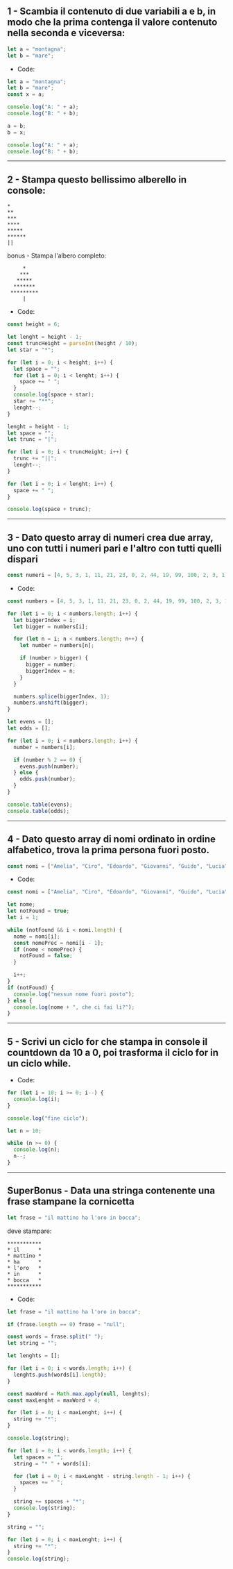 ## 1 - Scambia il contenuto di due variabili a e b, in modo che la prima contenga il valore contenuto nella seconda e viceversa:

```js
let a = "montagna";
let b = "mare";
```

- Code:

```js
let a = "montagna";
let b = "mare";
const x = a;

console.log("A: " + a);
console.log("B: " + b);

a = b;
b = x;

console.log("A: " + a);
console.log("B: " + b);
```

<hr>

## 2 - Stampa questo bellissimo alberello in console:

```
*
**
***
****
*****
******
||
```

bonus - Stampa l'albero completo:

```
     *
    ***
   *****
  *******
 *********
     |
```

- Code:

```js
const height = 6;

let lenght = height - 1;
const truncHeight = parseInt(height / 10);
let star = "*";

for (let i = 0; i < height; i++) {
  let space = "";
  for (let i = 0; i < lenght; i++) {
    space += " ";
  }
  console.log(space + star);
  star += "**";
  lenght--;
}

lenght = height - 1;
let space = "";
let trunc = "|";

for (let i = 0; i < truncHeight; i++) {
  trunc += "||";
  lenght--;
}

for (let i = 0; i < lenght; i++) {
  space += " ";
}

console.log(space + trunc);
```

<hr>

## 3 - Dato questo array di numeri crea due array, uno con tutti i numeri pari e l'altro con tutti quelli dispari

```js
const numeri = [4, 5, 3, 1, 11, 21, 23, 0, 2, 44, 19, 99, 100, 2, 3, 1];
```

- Code:

```js
const numbers = [4, 5, 3, 1, 11, 21, 23, 0, 2, 44, 19, 99, 100, 2, 3, 1];

for (let i = 0; i < numbers.length; i++) {
  let biggerIndex = i;
  let bigger = numbers[i];

  for (let n = i; n < numbers.length; n++) {
    let number = numbers[n];

    if (number > bigger) {
      bigger = number;
      biggerIndex = n;
    }
  }

  numbers.splice(biggerIndex, 1);
  numbers.unshift(bigger);
}

let evens = [];
let odds = [];

for (let i = 0; i < numbers.length; i++) {
  number = numbers[i];

  if (number % 2 == 0) {
    evens.push(number);
  } else {
    odds.push(number);
  }
}

console.table(evens);
console.table(odds);
```

<hr>

## 4 - Dato questo array di nomi ordinato in ordine alfabetico, trova la prima persona fuori posto.

```js
const nomi = ["Amelia", "Ciro", "Edoardo", "Giovanni", "Guido", "Lucia", "Marco", "Bastiano", "Ottavia", "Zeno"];
```

- Code:

```js
const nomi = ["Amelia", "Ciro", "Edoardo", "Giovanni", "Guido", "Lucia", "Marco", "Bastiano", "Ottavia", "Zeno"];

let nome;
let notFound = true;
let i = 1;

while (notFound && i < nomi.length) {
  nome = nomi[i];
  const nomePrec = nomi[i - 1];
  if (nome < nomePrec) {
    notFound = false;
  }

  i++;
}
if (notFound) {
  console.log("nessun nome fuori posto");
} else {
  console.log(nome + ", che ci fai li?");
}
```

<hr>

## 5 - Scrivi un ciclo for che stampa in console il countdown da 10 a 0, poi trasforma il ciclo for in un ciclo while.

- Code:

```js
for (let i = 10; i >= 0; i--) {
  console.log(i);
}

console.log("fine ciclo");

let n = 10;

while (n >= 0) {
  console.log(n);
  n--;
}
```

<hr>

## SuperBonus - Data una stringa contenente una frase stampane la cornicetta

```js
let frase = "il mattino ha l'oro in bocca";
```

deve stampare:

```
***********
* il      *
* mattino *
* ha      *
* l'oro   *
* in      *
* bocca   *
***********
```

- Code:

```js
let frase = "il mattino ha l'oro in bocca";

if (frase.length == 0) frase = "null";

const words = frase.split(" ");
let string = "";

let lenghts = [];

for (let i = 0; i < words.length; i++) {
  lenghts.push(words[i].length);
}

const maxWord = Math.max.apply(null, lenghts);
const maxLenght = maxWord + 4;

for (let i = 0; i < maxLenght; i++) {
  string += "*";
}

console.log(string);

for (let i = 0; i < words.length; i++) {
  let spaces = "";
  string = "* " + words[i];

  for (let i = 0; i < maxLenght - string.length - 1; i++) {
    spaces += " ";
  }

  string += spaces + "*";
  console.log(string);
}

string = "";

for (let i = 0; i < maxLenght; i++) {
  string += "*";
}
console.log(string);
```
